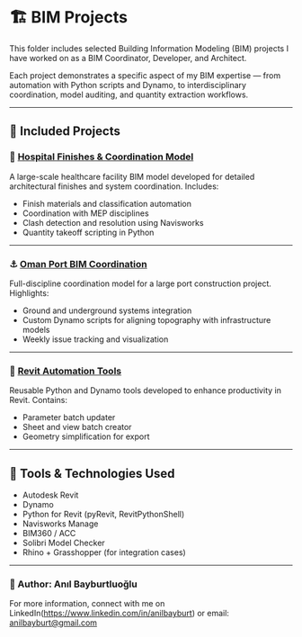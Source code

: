 # 🏗️ BIM Projects

This folder includes selected Building Information Modeling (BIM) projects I have worked on as a BIM Coordinator, Developer, and Architect.

Each project demonstrates a specific aspect of my BIM expertise — from automation with Python scripts and Dynamo, to interdisciplinary coordination, model auditing, and quantity extraction workflows.

---

## 📂 Included Projects

### 🏥 [Hospital Finishes & Coordination Model](./Hospital_Model)
A large-scale healthcare facility BIM model developed for detailed architectural finishes and system coordination. Includes:
- Finish materials and classification automation
- Coordination with MEP disciplines
- Clash detection and resolution using Navisworks
- Quantity takeoff scripting in Python

---

### ⚓ [Oman Port BIM Coordination](./Oman_Port)
Full-discipline coordination model for a large port construction project. Highlights:
- Ground and underground systems integration
- Custom Dynamo scripts for aligning topography with infrastructure models
- Weekly issue tracking and visualization

---

### 🔧 [Revit Automation Tools](./Revit_Scripts)
Reusable Python and Dynamo tools developed to enhance productivity in Revit. Contains:
- Parameter batch updater
- Sheet and view batch creator
- Geometry simplification for export

---

## 🧠 Tools & Technologies Used
- Autodesk Revit
- Dynamo
- Python for Revit (pyRevit, RevitPythonShell)
- Navisworks Manage
- BIM360 / ACC
- Solibri Model Checker
- Rhino + Grasshopper (for integration cases)

---

### 👤 Author: Anıl Bayburtluoğlu  
For more information, connect with me on LinkedIn(https://www.linkedin.com/in/anilbayburt) or email: anilbayburt@gmail.com


